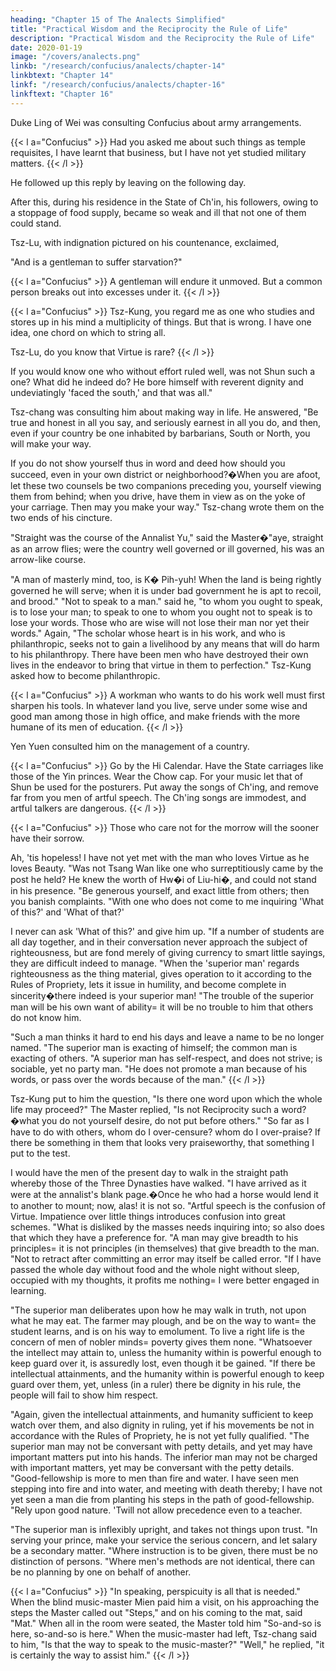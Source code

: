 ```yaml
---
heading: "Chapter 15 of The Analects Simplified"
title: "Practical Wisdom and the Reciprocity the Rule of Life"
description: "Practical Wisdom and the Reciprocity the Rule of Life"
date: 2020-01-19
image: "/covers/analects.png"
linkb: "/research/confucius/analects/chapter-14"
linkbtext: "Chapter 14"
linkf: "/research/confucius/analects/chapter-16"
linkftext: "Chapter 16"
---
```



Duke Ling of Wei was consulting Confucius about army arrangements.

{{< l a="Confucius" >}}
Had you asked me about such things as temple requisites, I have learnt that business, but I have not yet studied military matters.
{{< /l >}}

He followed up this reply by leaving on the following day.

After this, during his residence in the State of Ch'in, his followers, owing to a stoppage of food supply, became so weak and ill that not one of them could stand. 

Tsz-Lu, with indignation pictured on his countenance, exclaimed, 

"And is a gentleman to suffer starvation?" 

{{< l a="Confucius" >}}
A gentleman will endure it unmoved. But a common person breaks out into excesses under it.
{{< /l >}}



{{< l a="Confucius" >}}
Tsz-Kung, you regard me as one who studies and stores up in his mind a multiplicity of things. But that is wrong. I have one idea, one chord on which to string all.

Tsz-Lu, do you know that Virtue is rare?
{{< /l >}}


If you would know one who without effort ruled well, was not Shun such a one? What did he indeed do? He bore himself with reverent dignity and undeviatingly 'faced the south,' and that was all." 

Tsz-chang was consulting him about making way in life. He answered, "Be true and honest in all you say, and seriously earnest in all you do, and then, even if your country be one inhabited by barbarians, South or North, you will make your way. 

If you do not show yourself thus in word and deed how should you succeed, even in your own district or neighborhood?�When you are afoot, let these two counsels be two companions preceding you, yourself viewing them from behind; when you drive, have them in view as on the yoke of your carriage. Then may you make your way." Tsz-chang wrote them on the two ends of his cincture. 

"Straight was the course of the Annalist Yu," said the Master�"aye, straight as an arrow flies; were the country well governed or ill governed, his was an arrow-like course. 

"A man of masterly mind, too, is K� Pih-yuh! When the land is being rightly governed he will serve; when it is under bad government he is apt to recoil, and brood." "Not to speak to a man." said he, "to whom you ought to speak, is to lose your man; to speak to one to whom you ought not to speak is to lose your words. Those who are wise will not lose their man nor yet their words." Again, "The scholar whose heart is in his work, and who is philanthropic, seeks not to gain a livelihood by any means that will do harm to his philanthropy. There have been men who have destroyed their own lives in the endeavor to bring that virtue in them to perfection." Tsz-Kung asked how to become philanthropic. 

{{< l a="Confucius" >}}
A workman who wants to do his work well must first sharpen his tools. In whatever land you live, serve under some wise and good man among those in high office, and make friends with the more humane of its men of education.
{{< /l >}}

Yen Yuen consulted him on the management of a country.

{{< l a="Confucius" >}}
Go by the Hi Calendar. Have the State carriages like those of the Yin princes. Wear the Chow cap. For your music let that of Shun be used for the posturers. Put away the songs of Ch'ing, and remove far from you men of artful speech. The Ch'ing songs are immodest, and artful talkers are dangerous.
{{< /l >}}

{{< l a="Confucius" >}}
Those who care not for the morrow will the sooner have their sorrow. 

Ah, 'tis hopeless! I have not yet met with the man who loves Virtue as he loves Beauty. "Was not Tsang Wan like one who surreptitiously came by the post he held? He knew the worth of Hw�i of Liu-hi�, and could not stand in his presence. "Be generous yourself, and exact little from others; then you banish complaints. "With one who does not come to me inquiring 'What of this?' and 'What of that?' 

I never can ask 'What of this?' and give him up. "If a number of students are all day together, and in their conversation never approach the subject of righteousness, but are fond merely of giving currency to smart little sayings, they are difficult indeed to manage. "When the 'superior man' regards righteousness as the thing material, gives operation to it according to the Rules of Propriety, lets it issue in humility, and become complete in sincerity�there indeed is your superior man! "The trouble of the superior man will be his own want of ability=  it will be no trouble to him that others do not know him. 

"Such a man thinks it hard to end his days and leave a name to be no longer named. "The superior man is exacting of himself; the common man is exacting of others. "A superior man has self-respect, and does not strive; is sociable, yet no party man. "He does not promote a man because of his words, or pass over the words because of the man."
{{< /l >}}

 Tsz-Kung put to him the question, "Is there one word upon which the whole life may proceed?" The Master replied, "Is not Reciprocity such a word?�what you do not yourself desire, do not put before others." "So far as I have to do with others, whom do I over-censure? whom do I over-praise? If there be something in them that looks very praiseworthy, that something I put to the test. 

I would have the men of the present day to walk in the straight path whereby those of the Three Dynasties have walked. "I have arrived as it were at the annalist's blank page.�Once he who had a horse would lend it to another to mount; now, alas! it is not so. "Artful speech is the confusion of Virtue. Impatience over little things introduces confusion into great schemes. "What is disliked by the masses needs inquiring into; so also does that which they have a preference for. "A man may give breadth to his principles=  it is not principles (in themselves) that give breadth to the man. "Not to retract after committing an error may itself be called error. "If I have passed the whole day without food and the whole night without sleep, occupied with my thoughts, it profits me nothing=  I were better engaged in learning. 

"The superior man deliberates upon how he may walk in truth, not upon what he may eat. The farmer may plough, and be on the way to want=  the student learns, and is on his way to emolument. To live a right life is the concern of men of nobler minds=  poverty gives them none. "Whatsoever the intellect may attain to, unless the humanity within is powerful enough to keep guard over it, is assuredly lost, even though it be gained. "If there be intellectual attainments, and the humanity within is powerful enough to keep guard over them, yet, unless (in a ruler) there be dignity in his rule, the people will fail to show him respect. 

"Again, given the intellectual attainments, and humanity sufficient to keep watch over them, and also dignity in ruling, yet if his movements be not in accordance with the Rules of Propriety, he is not yet fully qualified. "The superior man may not be conversant with petty details, and yet may have important matters put into his hands. The inferior man may not be charged with important matters, yet may be conversant with the petty details. "Good-fellowship is more to men than fire and water. I have seen men stepping into fire and into water, and meeting with death thereby; I have not yet seen a man die from planting his steps in the path of good-fellowship. "Rely upon good nature. 'Twill not allow precedence even to a teacher. 

"The superior man is inflexibly upright, and takes not things upon trust. "In serving your prince, make your service the serious concern, and let salary be a secondary matter. "Where instruction is to be given, there must be no distinction of persons. "Where men's methods are not identical, there can be no planning by one on behalf of another. 

{{< l a="Confucius" >}}
"In speaking, perspicuity is all that is needed." When the blind music-master Mien paid him a visit, on his approaching the steps the Master called out "Steps," and on his coming to the mat, said "Mat." When all in the room were seated, the Master told him "So-and-so is here, so-and-so is here." When the music-master had left, Tsz-chang said to him, "Is that the way to speak to the music-master?" "Well," he replied, "it is certainly the way to assist him." 
{{< /l >}}